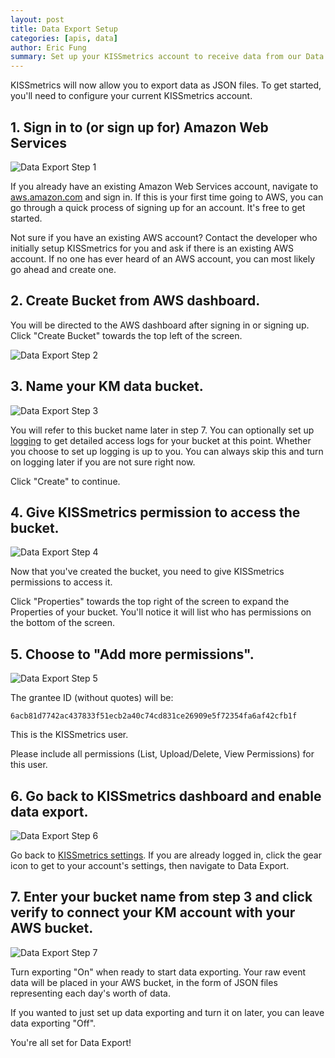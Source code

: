 ```yaml
---
layout: post
title: Data Export Setup
categories: [apis, data]
author: Eric Fung
summary: Set up your KISSmetrics account to receive data from our Data Export feature.
---
```

KISSmetrics will now allow you to export data as JSON files. To get started, you'll need to configure your current KISSmetrics account.

## 1. Sign in to (or sign up for) Amazon Web Services
![Data Export Step 1][1]

If you already have an existing Amazon Web Services account, navigate to [aws.amazon.com][aws] and sign in. If this is your first time going to AWS, you can go through a quick process of signing up for an account. It's free to get started.

Not sure if you have an existing AWS account? Contact the developer who initially setup KISSmetrics for you and ask if there is an existing AWS account. If no one has ever heard of an AWS account, you can most likely go ahead and create one.

## 2. Create Bucket from AWS dashboard.

You will be directed to the AWS dashboard after signing in or signing up. Click "Create Bucket" towards the top left of the screen.

![Data Export Step 2][2]

## 3. Name your KM data bucket.
![Data Export Step 3][3]

You will refer to this bucket name later in step 7. You can optionally set up [logging][aws-logging] to get detailed access logs for your bucket at this point. Whether you choose to set up logging is up to you. You can always skip this and turn on logging later if you are not sure right now.

Click "Create" to continue.

## 4. Give KISSmetrics permission to access the bucket.
![Data Export Step 4][4]

Now that you've created the bucket, you need to give KISSmetrics permissions to access it.

Click "Properties" towards the top right of the screen to expand the Properties of your bucket. You'll notice it will list who has permissions on the bottom of the screen.

## 5. Choose to "Add more permissions".
![Data Export Step 5][5]

The grantee ID (without quotes) will be:

`6acb81d7742ac437833f51ecb2a40c74cd831ce26909e5f72354fa6af42cfb1f`

This is the KISSmetrics user.

Please include all permissions (List, Upload/Delete, View Permissions) for this user.
 
## 6. Go back to KISSmetrics dashboard and enable data export.
![Data Export Step 6][6]

Go back to [KISSmetrics settings][km-settings]. If you are already logged in, click the gear icon to get to your account's settings, then navigate to Data Export.
 
## 7. Enter your bucket name from step 3 and click verify to connect your KM account with your AWS bucket.
![Data Export Step 7][7]

Turn exporting "On" when ready to start data exporting. Your raw event data will be placed in your AWS bucket, in the form of JSON files representing each day's worth of data.

If you wanted to just set up data exporting and turn it on later, you can leave data exporting "Off".

You're all set for Data Export!

[aws]: https://aws.amazon.com
[aws-logging]: http://docs.amazonwebservices.com/AmazonS3/latest/UG/index.html?ManagingBucketLogging.html
[km-settings]: http://www.kissmetrics.com/settings
[1]: attachments/apis/data/dataexport1.png
[2]: attachments/apis/data/dataexport2.png
[3]: attachments/apis/data/dataexport3.png
[4]: attachments/apis/data/dataexport4.png
[5]: attachments/apis/data/dataexport5.png
[6]: attachments/apis/data/dataexport6.png
[7]: attachments/apis/data/dataexport7.png